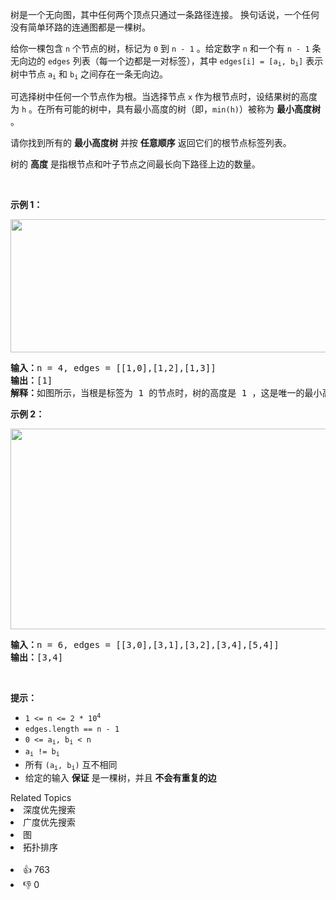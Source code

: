 <p>树是一个无向图，其中任何两个顶点只通过一条路径连接。 换句话说，一个任何没有简单环路的连通图都是一棵树。</p>

<p>给你一棵包含&nbsp;<code>n</code>&nbsp;个节点的树，标记为&nbsp;<code>0</code>&nbsp;到&nbsp;<code>n - 1</code> 。给定数字&nbsp;<code>n</code>&nbsp;和一个有 <code>n - 1</code> 条无向边的 <code>edges</code>&nbsp;列表（每一个边都是一对标签），其中 <code>edges[i] = [a<sub>i</sub>, b<sub>i</sub>]</code> 表示树中节点 <code>a<sub>i</sub></code> 和 <code>b<sub>i</sub></code> 之间存在一条无向边。</p>

<p>可选择树中任何一个节点作为根。当选择节点 <code>x</code> 作为根节点时，设结果树的高度为 <code>h</code> 。在所有可能的树中，具有最小高度的树（即，<code>min(h)</code>）被称为 <strong>最小高度树</strong> 。</p>

<p>请你找到所有的 <strong>最小高度树</strong> 并按 <strong>任意顺序</strong> 返回它们的根节点标签列表。</p> 树的 
<strong>高度</strong> 是指根节点和叶子节点之间最长向下路径上边的数量。

<p>&nbsp;</p>

<p><strong>示例 1：</strong></p> 
<img alt="" src="https://assets.leetcode.com/uploads/2020/09/01/e1.jpg" style="height: 213px; width: 800px;" /> 
<pre>
<strong>输入：</strong>n = 4, edges = [[1,0],[1,2],[1,3]]
<strong>输出：</strong>[1]
<strong>解释：</strong>如图所示，当根是标签为 1 的节点时，树的高度是 1 ，这是唯一的最小高度树。</pre>

<p><strong>示例 2：</strong></p> 
<img alt="" src="https://assets.leetcode.com/uploads/2020/09/01/e2.jpg" style="height: 321px; width: 800px;" /> 
<pre>
<strong>输入：</strong>n = 6, edges = [[3,0],[3,1],[3,2],[3,4],[5,4]]
<strong>输出：</strong>[3,4]
</pre>

<p>&nbsp;</p>

<ul> 
</ul>

<p><strong>提示：</strong></p>

<ul> 
 <li><code>1 &lt;= n &lt;= 2 * 10<sup>4</sup></code></li> 
 <li><code>edges.length == n - 1</code></li> 
 <li><code>0 &lt;= a<sub>i</sub>, b<sub>i</sub> &lt; n</code></li> 
 <li><code>a<sub>i</sub> != b<sub>i</sub></code></li> 
 <li>所有 <code>(a<sub>i</sub>, b<sub>i</sub>)</code> 互不相同</li> 
 <li>给定的输入 <strong>保证</strong> 是一棵树，并且 <strong>不会有重复的边</strong></li> 
</ul>

<div><div>Related Topics</div><div><li>深度优先搜索</li><li>广度优先搜索</li><li>图</li><li>拓扑排序</li></div></div><br><div><li>👍 763</li><li>👎 0</li></div>